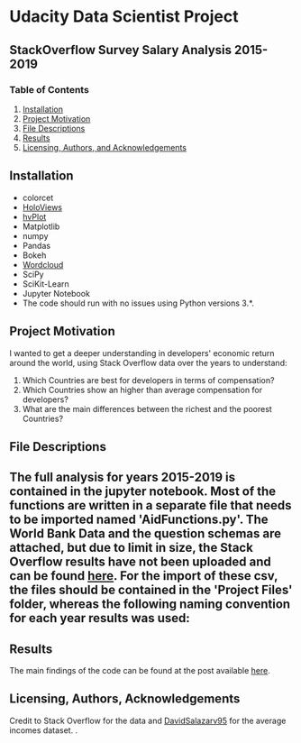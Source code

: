 # Udacity Data Scientist Project
## StackOverflow Survey Salary Analysis 2015-2019

### Table of Contents

1. [Installation](#installation)
2. [Project Motivation](#motivation)
3. [File Descriptions](#files)
4. [Results](#results)
5. [Licensing, Authors, and Acknowledgements](#licensing)

## Installation <a name="installation"></a>

- colorcet
- [HoloViews](http://holoviews.org/index.html)
- [hvPlot](https://hvplot.holoviz.org/index.html)
- Matplotlib
- numpy
- Pandas
- Bokeh
- [Wordcloud](https://amueller.github.io/word_cloud/index.html)
- SciPy
- SciKit-Learn
- Jupyter Notebook
- The code should run with no issues using Python versions 3.*.

## Project Motivation<a name="motivation"></a>

I wanted to get a deeper understanding in developers' economic return around the world, using Stack Overflow data over the years to understand:

1. Which Countries are best for developers in terms of compensation?
2. Which Countries show an higher than average compensation for developers?
3. What are the main differences between the richest and the poorest Countries?

## File Descriptions <a name="files"></a>

The full analysis for years 2015-2019 is contained in the jupyter notebook. Most of the functions are written in a separate file that needs to be imported named 'AidFunctions.py'.
The World Bank Data and the question schemas are attached, but due to limit in size, the Stack Overflow results have not been uploaded and can be found [here](https://insights.stackoverflow.com/survey).
For the import of these csv, the files should be contained in the 'Project Files' folder, whereas the following naming convention for each year results was used:
- 

## Results<a name="results"></a>

The main findings of the code can be found at the post available [here]().

## Licensing, Authors, Acknowledgements<a name="licensing"></a>

Credit to Stack Overflow for the data and [DavidSalazarv95](https://www.kaggle.com/davidsalazarv95/average-income-worldwide) for the average incomes dataset.  .
